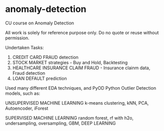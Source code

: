 # anomaly-detection
CU course on Anomaly Detection

All work is solely for reference purpose only. Do no quote or reuse without permission.

Undertaken Tasks:
1. CREDIT CARD FRAUD detection
2. STOCK MARKET strategies - Buy and Hold, Backtesting
3. HEALTHCARE INSURANCE CLAIM FRAUD - Insurance clainm data, Fraud detection
4. LOAN DEFAULT prediction


Used many different EDA techniques, and PyOD Python Outlier Detection models, such as:

UNSUPERVISED MACHINE LEARNING
k-means clustering, kNN, PCA, Autoencoder, iForest


SUPERVISED MACHINE LEARNING
random forest, rf with h2o, undersampling, oversampling, GBM, DEEP LEARNING
